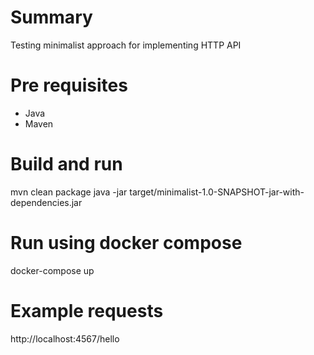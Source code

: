 # Summary

Testing minimalist approach for implementing HTTP API

# Pre requisites

* Java
* Maven

# Build and run

mvn clean package
java -jar target/minimalist-1.0-SNAPSHOT-jar-with-dependencies.jar

# Run using docker compose

docker-compose up

# Example requests

http://localhost:4567/hello

